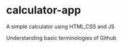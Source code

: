 # calculator-app
A simple calculator using HTML,CSS and JS 

Understanding basic terminologies of Github
